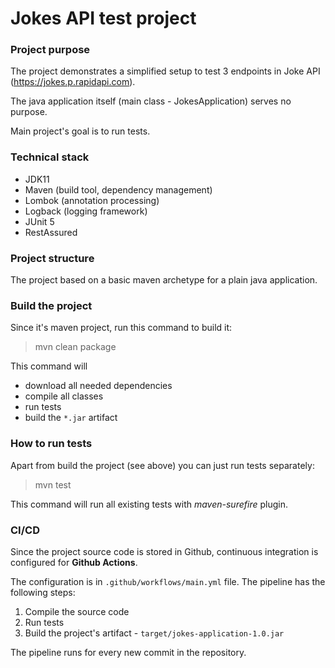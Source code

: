 # Jokes API test project

### Project purpose

The project demonstrates a simplified setup to test 3 endpoints in Joke
API (https://jokes.p.rapidapi.com).

The java application itself (main class - JokesApplication) serves no purpose.

Main project's goal is to run tests.

### Technical stack

* JDK11
* Maven (build tool, dependency management)
* Lombok (annotation processing)
* Logback (logging framework)
* JUnit 5
* RestAssured

### Project structure

The project based on a basic maven archetype for a plain java application.

### Build the project

Since it's maven project, run this command to build it:
> mvn clean package

This command will

* download all needed dependencies
* compile all classes
* run tests
* build the `*.jar` artifact

### How to run tests

Apart from build the project (see above) you can just run tests separately:
> mvn test

This command will run all existing tests with *maven-surefire* plugin.

### CI/CD

Since the project source code is stored in Github, continuous integration is configured for **Github
Actions**.

The configuration is in `.github/workflows/main.yml` file. The pipeline has the following steps:

1. Compile the source code
2. Run tests
3. Build the project's artifact - `target/jokes-application-1.0.jar`

The pipeline runs for every new commit in the repository.
